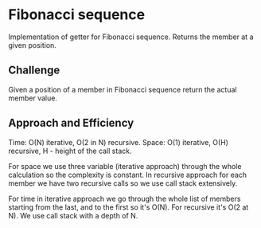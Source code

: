 # Fibonacci sequence

Implementation of getter for Fibonacci sequence. Returns the member at a given position.

## Challenge

Given a position of a member in Fibonacci sequence return the actual member value.

## Approach and Efficiency

Time: O(N) iterative, O(2 in N) recursive.
Space: O(1) iterative, O(H) recursive, H - height of the call stack.

For space we use three variable (iterative approach) through the whole calculation so the complexity is constant. In recursive approach for each member we have two recursive calls so we use call stack extensively.

For time in iterative approach we go through the whole list of members starting from the last, and to the first so it's O(N). For recursive  it's O(2 at N). We use call stack with a depth of N.

